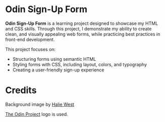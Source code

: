 # Odin Sign-Up Form

**Odin Sign-Up Form** is a learning project designed to showcase my HTML and CSS skills. Through this project, I demonstrate my ability to create clean, and visually appealing web forms, while practicing best practices in front-end development.

This project focuses on:

- Structuring forms using semantic HTML
- Styling forms with CSS, including layout, colors, and typography
- Creating a user-friendly sign-up experience

# Credits

Background image by [Halie West](https://unsplash.com/@haliewestphoto)

[The Odin Project](https://www.theodinproject.com) logo is used.
